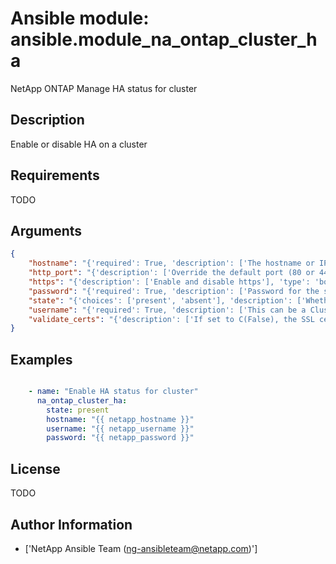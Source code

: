 # Ansible module: ansible.module_na_ontap_cluster_ha


NetApp ONTAP Manage HA status for cluster

## Description

Enable or disable HA on a cluster

## Requirements

TODO

## Arguments

``` json
{
    "hostname": "{'required': True, 'description': ['The hostname or IP address of the ONTAP instance.']}",
    "http_port": "{'description': ['Override the default port (80 or 443) with this port'], 'type': 'int'}",
    "https": "{'description': ['Enable and disable https'], 'type': 'bool', 'default': False}",
    "password": "{'required': True, 'description': ['Password for the specified user.'], 'aliases': ['pass']}",
    "state": "{'choices': ['present', 'absent'], 'description': ['Whether HA on cluster should be enabled or disabled.'], 'default': 'present'}",
    "username": "{'required': True, 'description': ['This can be a Cluster-scoped or SVM-scoped account, depending on whether a Cluster-level or SVM-level API is required. For more information, please read the documentation U(https://mysupport.netapp.com/NOW/download/software/nmsdk/9.4/).'], 'aliases': ['user']}",
    "validate_certs": "{'description': ['If set to C(False), the SSL certificates will not be validated.', 'This should only set to C(False) used on personally controlled sites using self-signed certificates.'], 'default': True, 'type': 'bool'}",
}
```

## Examples


``` yaml

    - name: "Enable HA status for cluster"
      na_ontap_cluster_ha:
        state: present
        hostname: "{{ netapp_hostname }}"
        username: "{{ netapp_username }}"
        password: "{{ netapp_password }}"

```

## License

TODO

## Author Information
  - ['NetApp Ansible Team (ng-ansibleteam@netapp.com)']
